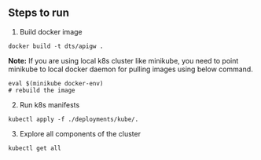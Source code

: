 ## Steps to run

1. Build docker image

```
docker build -t dts/apigw .
```

**Note:** If you are using local k8s cluster like minikube, you need to point minikube to local docker daemon for pulling images using below command.

```
eval $(minikube docker-env)
# rebuild the image
```

2. Run k8s manifests

```
kubectl apply -f ./deployments/kube/.
```

3. Explore all components of the cluster

```
kubectl get all
```


